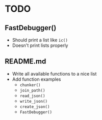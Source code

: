 # TODO

## FastDebugger()

- Should print a list like `ic()`
- Doesn't print lists properly

## README.md

- Write all available functions to a nice list
- Add function examples
    - `chunker()`
    - `join_path()`
    - `read_json()`
    - `write_json()`
    - `create_json()`
    - `FastDebugger()`
